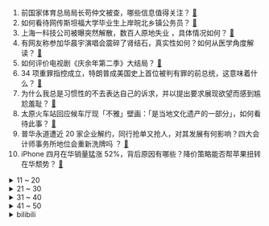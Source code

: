 1. 前国家体育总局局长苟仲文被查，哪些信息值得关注？ [:link:](https://www.zhihu.com/question/657656817)
2. 如何看待网传斯坦福大学毕业生上岸皖北乡镇公务员？ [:link:](https://www.zhihu.com/question/657591428)
3. 上海一科技公司被曝突然解散，数百人原地失业 ，具体情况如何？ [:link:](https://www.zhihu.com/question/657650031)
4. 有网友称参加华晨宇演唱会震碎了肾结石，真实性如何？如何从医学角度解读？ [:link:](https://www.zhihu.com/question/657661087)
5. 如何评价电视剧《庆余年第二季》大结局？ [:link:](https://www.zhihu.com/question/657687825)
6. 34 项重罪指控成立，特朗普成美国史上首位被判有罪的前总统，这意味着什么？ [:link:](https://www.zhihu.com/question/657735875)
7. 为什么我总是习惯性的不去表达自己的诉求，并以提出要求展现欲望而感到尴尬羞耻？ [:link:](https://www.zhihu.com/question/478825422)
8. 太原火车站回应候车厅现「不雅」壁画：「是当地文化遗产的一部分」，如何看待此事？ [:link:](https://www.zhihu.com/question/657460057)
9. 普华永道遭近 20 家企业解约，同行抢单又抢人，对其发展有何影响？四大会计师事务所地位会重新洗牌吗 ？ [:link:](https://www.zhihu.com/question/657644925)
10. iPhone 四月在华销量猛涨 52%，背后原因有哪些？降价策略能否帮苹果扭转在华颓势？ [:link:](https://www.zhihu.com/question/657626993)
<details>
<summary>11 ~ 20</summary>

11. 希尔顿回应客人夜不归宿被罚 3000 ，称「怀疑其转让会员价房」，这一处置合理吗？涉及哪些法律问题？ [:link:](https://www.zhihu.com/question/657637434)
12. 29 岁小伙痔疮就诊查出肠癌，肠癌早期有哪些症状？肛门指检相比常规检查有哪些优势？ [:link:](https://www.zhihu.com/question/657553382)
13. 职场中如何处理好上下级和同事之间的关系？ [:link:](https://www.zhihu.com/question/657526719)
14. 跑步新手如何选择合适的运动服装，提高跑步舒适度？ [:link:](https://www.zhihu.com/question/656320126)
15. 有哪些职场书籍，看完后可以提升职场人的工作思维能力？ [:link:](https://www.zhihu.com/question/653888958)
16. 巴西总统宣布「永久撤回驻以色列大使」，曾多次批评以色列实施「种族灭绝」，哪些信息值得关注？ [:link:](https://www.zhihu.com/question/657592067)
17. 海湾战争是不是把全球的军事学家都带跑偏了？ [:link:](https://www.zhihu.com/question/654216072)
18. 婚后没有工作，老公会嫌弃你吗？ [:link:](https://www.zhihu.com/question/656751734)
19. 为什么日本人口密度这么大还能住一户建，中国只能住楼房？ [:link:](https://www.zhihu.com/question/634822885)
20. 消息称中国或将投入约 60 亿元用于全固态电池研发，涉及宁德时代、比亚迪等六家企业，将带来哪些影响？ [:link:](https://www.zhihu.com/question/657559119)
</details>
<details>
<summary>21 ~ 30</summary>

21. 上市公司突然巨亏 12 亿元，一下亏完十年净利润，深交所多次联系，董事长回应称身体不适，如何看待此事？ [:link:](https://www.zhihu.com/question/657527151)
22. 二本硕士已经超过很多人了，为什么很多人不认为二本硕士是学霸？ [:link:](https://www.zhihu.com/question/656355523)
23. 你相见恨晚的外语学习书籍是什么？ [:link:](https://www.zhihu.com/question/489138849)
24. 《崩铁》和《尘白》，到底谁才是二次元游戏的代表? [:link:](https://www.zhihu.com/question/657373627)
25. 男女同事这样算暧昧吗，他喜欢我吗? [:link:](https://www.zhihu.com/question/650985843)
26. 你是否认同「高考其实是人生中最简单的一场考试」？ [:link:](https://www.zhihu.com/question/657034044)
27. 为什么很多领导不喜欢到点就下班的员工？ [:link:](https://www.zhihu.com/question/657421491)
28. 鸣潮，开服流水，4天近一亿，算什么水平？ [:link:](https://www.zhihu.com/question/657441314)
29. 未来物业费会不会成为一项负担？ [:link:](https://www.zhihu.com/question/655250384)
30. 什么样的改编可以称之为对原著的「魔改」？只要和原著不一样就是「魔改」吗？ [:link:](https://www.zhihu.com/question/657034079)
</details>
<details>
<summary>31 ~ 40</summary>

31. 为何莉莉丝游戏在国外火热在国内却反响平平，新作《剑与远征：启程》能否占国内游戏一席之地？ [:link:](https://www.zhihu.com/question/657566516)
32. 中国消费者诉苹果反垄断案一审败诉，「苹果税」争议犹存，消费者将继续上诉，如何看待这一结果? [:link:](https://www.zhihu.com/question/657654494)
33. 科比的身体素质怎么样？ [:link:](https://www.zhihu.com/question/320829188)
34. 燃气热水器和电热水器哪个省钱？ [:link:](https://www.zhihu.com/question/380105493)
35. 《红楼梦》里周瑞家的送宫花，为什么最后才送给林黛玉？ [:link:](https://www.zhihu.com/question/357960183)
36. 什么是你在长期坚持某一项运动之后得出的经验结论？ [:link:](https://www.zhihu.com/question/603822135)
37. 写C++有UB PTSD怎么办？ [:link:](https://www.zhihu.com/question/656856350)
38. 可以发发你家猫咪的照片吗？ [:link:](https://www.zhihu.com/question/437385836)
39. 如何评价武汉大学 ？ [:link:](https://www.zhihu.com/question/394206082)
40. 哪款打印机家用成本低且好维护？ [:link:](https://www.zhihu.com/question/654794599)
</details>
<details>
<summary>41 ~ 50</summary>

41. 如果失业很久了，你会去将就一份工作吗？ [:link:](https://www.zhihu.com/question/656306607)
42. 为什么越聪明的人越单纯？ [:link:](https://www.zhihu.com/question/601286348)
43. 《庆余年》中有什么值得深扒的人物？ [:link:](https://www.zhihu.com/question/372103245)
44. 如何评价海贼王漫画1116话情报？ [:link:](https://www.zhihu.com/question/657457244)
45. 如何看待霸王茶姬回应喝万里木兰睡不着？咖啡因又是一种怎样的物质？ [:link:](https://www.zhihu.com/question/657660513)
46. 《庆余年》中范闲为什么要杀庆帝？ [:link:](https://www.zhihu.com/question/434793345)
47. 2024 年手机续航除了拼电池容量， 还能拼什么？ [:link:](https://www.zhihu.com/question/657687676)
48. 表白失败是不是很丢人? [:link:](https://www.zhihu.com/question/650685834)
49. 刘备去世时，若法正还在世，会不会超越诸葛亮成为首席辅臣？ [:link:](https://www.zhihu.com/question/657643083)
50. 有没有哪个高三的瞬间，你想要永远铭记？ [:link:](https://www.zhihu.com/question/657034428)
</details><details>
<summary>bilibili</summary>

</details>